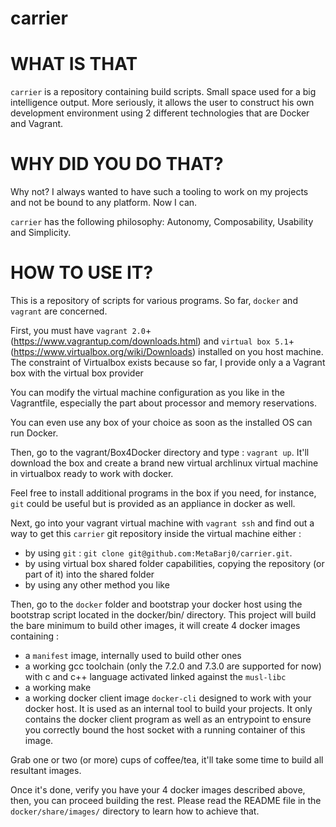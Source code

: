 # carrier

WHAT IS THAT
============

`carrier` is a repository containing build scripts. Small space used for a big intelligence output.
More seriously, it allows the user to construct his own development environment using 2
different technologies that are Docker and Vagrant.

WHY DID YOU DO THAT?
====================

Why not? I always wanted to have such a tooling to work on my projects and not be bound to any platform.
Now I can.

`carrier` has the following philosophy: Autonomy, Composability, Usability and Simplicity.

HOW TO USE IT?
==============

This is a repository of scripts for various programs. So far, `docker` and `vagrant` are concerned.

First, you must have `vagrant 2.0`+ (https://www.vagrantup.com/downloads.html) and `virtual box 5.1`+ (https://www.virtualbox.org/wiki/Downloads) installed on you host machine.
The constraint of Virtualbox exists because so far, I provide only a a Vagrant box with the virtual box provider

You can modify the virtual machine configuration as you like in the Vagrantfile, especially the part about
processor and memory reservations.

You can even use any box of your choice as soon as the installed OS can run Docker.

Then, go to the vagrant/Box4Docker directory and type : `vagrant up`.
It'll download the box and create a brand new virtual archlinux virtual machine in virtualbox ready to work with docker.

Feel free to install additional programs in the box if you need, for instance, `git` could be useful but is provided as an appliance in docker as well.

Next, go into your vagrant virtual machine with `vagrant ssh` and find out a way to get this `carrier` git
repository inside the virtual machine either :

- by using `git` : `git clone git@github.com:MetaBarj0/carrier.git`.
- by using virtual box shared folder capabilities, copying the repository (or part of it) into the shared folder
- by using any other method you like

Then, go to the `docker` folder and bootstrap your docker host using the
bootstrap script located in the docker/bin/ directory.
This project will build the bare minimum to build other images, it will create 4 docker images containing :

- a `manifest` image, internally used to build other ones
- a working gcc toolchain (only the 7.2.0 and 7.3.0 are supported for now) with c and c++ language activated linked against the `musl-libc`
- a working make
- a working docker client image `docker-cli` designed to work with your docker host. It is used as an internal tool to build your projects. It only contains the docker client program as well as an entrypoint to ensure you correctly bound the host socket with a running container of this image.

Grab one or two (or more) cups of coffee/tea, it'll take some time to build all resultant images.

Once it's done, verify you have your 4 docker images described above, then, you can proceed building the rest.
Please read the README file in the `docker/share/images/` directory to learn how to achieve that.
